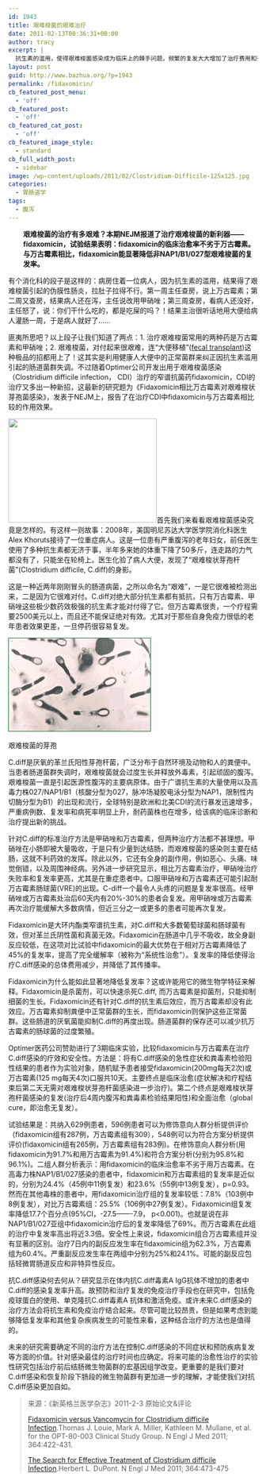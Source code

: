 ```yaml
---
id: 1943
title: 艰难梭菌的艰难治疗
date: 2011-02-13T00:36:31+00:00
author: tracy
excerpt: |
  抗生素的滥用，使得艰难梭菌感染成为临床上的棘手问题，频繁的复发大大增加了治疗费用和死亡率。临床上针对艰难梭菌感染的标准治疗方法是甲硝唑和万古霉素，但两种治疗方法都不甚理想。Fidaxomicin会是新的利器吗？
layout: post
guid: http://www.bazhua.org/?p=1943
permalink: /fidaxomicin/
cb_featured_post_menu:
  - 'off'
cb_featured_post:
  - 'off'
cb_featured_cat_post:
  - 'off'
cb_featured_image_style:
  - standard
cb_full_width_post:
  - sidebar
image: /wp-content/uploads/2011/02/Clostridium-Difficile-125x125.jpg
categories:
  - 胃肠道学
tags:
  - 腹泻
---
```

<p style="padding-left: 30px">
  <strong>艰难梭菌的治疗有多艰难？本期NEJM报道了治疗艰难梭菌的新利器——fidaxomicin，试验结果表明：fidaxomicin的临床治愈率不劣于万古霉素。与万古霉素相比，fidaxomicin能显著降低非NAP1/B1/027型艰难梭菌的复发率。</strong>
</p>

有个消化科的段子是这样的：病房住着一位病人，因为抗生素的滥用，结果得了艰难梭菌引起的伪膜性肠炎，拉肚子拉得不行。第一周主任查房，说上万古霉素；第二周又查房，结果病人还在泻，主任说改用甲硝唑；第三周查房，看病人还没好，主任怒了，说：你们干什么吃的，都是吃屎的吗？！结果主治很听话地用大便给病人灌肠一周，于是病人就好了……

匪夷所思吧？以上段子让我们知道了两点：1. 治疗艰难梭菌常用的两种药是万古霉素和甲硝唑；2. 艰难梭菌，对付起来很艰难，连“大便移植”([fecal transplant](http://bodyodd.msnbc.msn.com/_news/2008/12/09/4380003-no-butts-about-it-fecal-transplants-work-for-some))这种极品的招都用上了！这其实是利用健康人大便中的正常菌群来纠正因抗生素滥用引起的肠道菌群失调。不过随着Optimer公司开发出用于艰难梭菌感染（Clostridium difficile infection， CDI）治疗的窄谱抗菌药fidaxomicin，CDI的治疗又多出一种新招，这最新的研究题为《Fidaxomicin相比万古霉素对艰难梭状芽孢菌感染》，发表于NEJM上，报告了在治疗CDI中fidaxomicin与万古霉素相比较的作用效果。

[<img class="alignright size-medium wp-image-1949" title="clostrdiff" src="/wp-content/uploads/2011/02/clostrdiff-300x210.jpg" alt="" width="300" height="210" srcset="/wp-content/uploads/2011/02/clostrdiff-300x210.jpg 300w, /wp-content/uploads/2011/02/clostrdiff-150x105.jpg 150w, /wp-content/uploads/2011/02/clostrdiff.jpg 448w" sizes="(max-width: 300px) 100vw, 300px" />](/wp-content/uploads/2011/02/clostrdiff.jpg)首先我们来看看艰难梭菌感染究竟是怎样的。有这样一则故事：2008年，美国明尼苏达大学医学院消化科医生Alex Khoruts接待了一位重症病人。这是一位患有严重腹泻的老年妇女，前任医生使用了多种抗生素都无济于事，半年多来她的体重下降了50多斤，连走路的力气都没有了，只能坐在轮椅上。医生化验了病人大便，发现了“艰难梭状芽孢杆菌”(Clostridium difficile, C.diff)的身影。

这是一种近两年刚刚冒头的肠道病菌，之所以命名为“艰难”，一是它很难被检测出来，二是因为它很难对付。C.diff对绝大部分抗生素都有抵抗，只有万古霉素、甲硝唑这些极少数药效极强的抗生素才能对付得了它。但万古霉素很贵，一个疗程需要2500美元以上，而且还不能保证绝对有效。尤其对于那些自身免疫力很低的老年患者效果更差，一旦停药很容易复发。

<div id="attachment_1950" style="width: 298px" class="wp-caption alignleft">
  <a href="/wp-content/uploads/2011/02/C.diff_.spores.gif"><img class="size-full wp-image-1950 " title="C.diff.spores" src="/wp-content/uploads/2011/02/C.diff_.spores.gif" alt="" width="288" height="189" /></a>
  
  <p class="wp-caption-text">
    艰难梭菌的芽孢
  </p>
</div>

C.diff是厌氧的革兰氏阳性芽孢杆菌，广泛分布于自然环境及动物和人的粪便中。当患者肠道菌群失调时，艰难梭菌就会过度生长并释放外毒素，引起顽固的腹泻。艰难梭菌一直是引起医源性腹泻的主要病原体。由于广谱抗生素的大量使用以及高毒力株027/NAP1/B1（核酸分型为027，脉冲场凝胶电泳分型为NAP1，限制性内切酶分型为B1）的出现和流行，全球特别是欧洲和北美CDI的流行暴发迅速增多，严重病例数、复发率和病死率明显上升，耐药菌株也在增多，给该病的临床诊断和治疗提出新的挑战。

针对C.diff的标准治疗方法是甲硝唑和万古霉素，但两种治疗方法都不甚理想。甲硝唑在小肠即被大量吸收，于是只有少量到达结肠，而艰难梭菌的感染则主要在结肠，这就不利药效的发挥。除此以外，它还有全身的副作用，例如恶心、头痛、味觉倒错，以及周围神经病。另外进一步研究显示，相比万古霉素治疗，甲硝唑治疗失败率和复发率更高，尤其是在重症患者中。口服甲硝唑和万古霉素还可能引起耐万古霉素肠球菌(VRE)的出现。C-diff一个最令人头疼的问题是复发率很高。经甲硝唑或万古霉素处治后60天内有20%-30%的患者会复发。用甲硝唑或万古霉素再次治疗能缓解大多数病情，但近三分之一或更多的患者可能再次复发。

Fidaxomicin是大环内酯类窄谱抗生素，对C.diff和大多数葡萄球菌和肠球菌有效，但对革兰氏阴性菌和真菌无效。Fidaxomicin在肠道中几乎不吸收，故全身副反应较低，在这项对比试验中fidaxomicin的最大优势在于相对万古霉素降低了45%的复发率，提高了完全缓解率（被称为“系统性治愈”）。复发率的降低使得治疗C.diff感染的总体费用减少，并降低了其传播率。

Fidaxomicin为什么能如此显著地降低复发率？这或许能用它的微生物学特征来解释。Fidaxomicin是杀菌剂，可以快速杀死C.diff, 而万古霉素是抑菌剂，只能抑制细菌的生长。Fidaxomicin还有针对C.diff的抗生素后效应，而万古霉素却没有此效应。万古霉素抑制粪便中正常菌群的生长，而fidaxomicin则保护这些正常菌群。这些肠道的厌氧菌能抑制C.diff的再度出现。肠道菌群的保存还可以减少抗万古霉素的肠球菌的过度繁殖。

Optimer医药公司赞助进行了3期临床实验，比较fidaxomicin与万古霉素在治疗C.diff感染的疗效和安全性。方法是：将有C.diff感染的急性症状和粪毒素检验阳性结果的患者作为实验对象，随机赋予患者接受fidaxomicin(200mg每天2次)或万古霉素(125 mg每天4次)口服共10天。主要终点是临床治愈(症状解决和疗程结束后第二天无需对艰难梭状芽孢杆菌感染进一步治疗)。第二个终点是艰难梭状芽孢杆菌感染的复发(治疗后4周内腹泻和粪毒素检验结果阳性)和全面治愈（global cure，即治愈无复发）。

试验结果是：共纳入629例患者，596例患者可以为修饰意向人群分析提供评价（fidaxomicin组有287例，万古霉素组有309），548例可以为符合方案分析提供评价(fidaxomicin组有265例，万古霉素组有283例)。在修饰意向人群分析(用fidaxomicin为91.7%和用万古霉素为91.4%)和符合方案分析(分别为95.8%和96.1%)。二组人群分析表示：用fidaxomicin的临床治愈率不劣于用万古霉素。在高毒力株NAP1/B1/027感染的患者中，fidaxomicin和万古霉素组的复发率是近似的，分别为24.4%（45例中11例复发）和23.6%（55例中13例复发），p=0.93。然而在其他毒株的患者中，用fidaxomicin治疗组的复发率较低：7.8%（103例中8例复发），对比万古霉素组：25.5%（106例中27例复发）。Fidaxomicin组复发率降低17.7个百分点(95%CI，-27.5——-7.9， p<0.001)。也就是说在非NAP1/B1/027亚组中fidaxomicin治疗后的复发率降低了69%。而万古霉素在此组的治疗中复发率高出将近3.3倍。安全性上来说，fidaxomicin组合万古霉素组并没有显著的区别。治疗7日内的副反应发生率在fidaxomicin组为62.3%，万古霉素组为60.4%。严重副反应发生率在两组中分别为25%和24.1%。可能的副反应包括轻微胃肠道反应和非特异性反应。

抗C.diff感染何去何从？研究显示在体内抗C.diff毒素A IgG抗体不增加的患者中C.diff的感染复发率升高。故预防和治疗复发的免疫治疗手段也在研究中，包括免疫球蛋白的使用、单克隆抗C.diff毒素A 抗体和激活免疫。或许未来C.diff感染的治疗方法会将抗生素和免疫治疗结合起来。尽管可能比较昂贵，但是如果考虑到能够降低复发率和其他复杂疾病发生的可能性来看，这种结合治疗的方法也是值得的。

未来的研究需要确定不同的治疗方法在控制C.diff感染的不同症状和预防疾病复发等方面的价值。针对感染最佳的治疗时间也应确定。将来可能的治愈性治疗的实验性研究包括治疗前后结肠微生物菌群的宏基因组学改变。更重要的是我们要对C.diff感染和恢复阶段下肠段的微生物菌群有更加进一步的理解，才能使我们对抗C.diff感染更加自如。

> 来源：《新英格兰医学杂志》2011-2-3 原始论文&评论
> 
> [Fidaxomicin versus Vancomycin for Clostridium difficile Infection](http://www.nejm.org/doi/full/10.1056/NEJMoa0910812).Thomas J. Louie, Mark A. Miller, Kathleen M. Mullane, et al. for the OPT-80-003 Clinical Study Group. N Engl J Med 2011; 364:422-431.
> 
> [The Search for Effective Treatment of Clostridium difficile Infection](http://www.nejm.org/doi/full/10.1056/NEJMe1013236).Herbert L. DuPont. N Engl J Med 2011; 364:473-475
